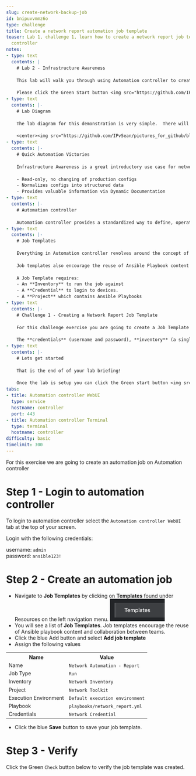 ```yaml
---
slug: create-network-backup-job
id: bnipuvvmmz6o
type: challenge
title: Create a network report automation job template
teaser: Lab 1, challenge 1, learn how to create a network report job template in automation
  controller
notes:
- type: text
  contents: |
    # Lab 2 - Infrastructure Awareness

    This lab will walk you through using Automation controller to create some **Dynamic Documentation** to retrieve and display information about a Cisco CSR (cloud services router) running IOS-XE.

    Please click the Green Start button <img src="https://github.com/IPvSean/pictures_for_github/blob/master/start_button.png?raw=true" width="100px" align="left"> on the bottom right corner if it did not already start provisioning.
- type: text
  contents: |-
    # Lab Diagram

    The lab diagram for this demonstration is very simple.  There will be one Red Hat Enterprise Linux 8 device running automation controller.  It is directly connected to the management network for a Cisco CSR (cloud services router) running IOS-XE.

    <center><img src="https://github.com/IPvSean/pictures_for_github/blob/master/lab1-topo.png?raw=true" width="400"></center>
- type: text
  contents: |-
    # Quick Automation Victories

    Infrastructure Awareness is a great introductory use case for network operators because it is:

    - Read-only, no changing of production configs
    - Normalizes configs into structured data
    - Provides valuable information via Dynamic Documentation
- type: text
  contents: |-
    # Automation controller

    Automation controller provides a standardized way to define, operate, and delegate Ansible automation across the enterprise. It includes a Web User Interface (WebUI) that we will be using for this challenge.
- type: text
  contents: |-
    # Job Templates

    Everything in Automation controller revolves around the concept of a **Job Template**.  Job Templates allow Ansible Playbooks to be controlled, delegated and scaled for an organization.

    Job templates also encourage the reuse of Ansible Playbook content and collaboration between teams.

    A Job Template requires:
    - An **Inventory** to run the job against
    - A **Credential** to login to devices.
    - A **Project** which contains Ansible Playbooks
- type: text
  contents: |-
    # Challenge 1 - Creating a Network Report Job Template

    For this challenge exercise you are going to create a Job Template in Automation controller.  We are going to use the Network Toolkit Collection (https://github.com/network-automation/toolkit) that contains multi-vendor playbooks for creating a network report, backups, and more.

    The **credentials** (username and password), **inventory** (a single Cisco router) and **project** (the network toolkit repository listed above) are already added.  We simply need to tie them together into a simple re-usable Job Template for our organization to use.
- type: text
  contents: |-
    # Lets get started

    That is the end of of your lab briefing!

    Once the lab is setup you can click the Green start button <img src="https://github.com/IPvSean/pictures_for_github/blob/master/start_button.png?raw=true" width="100px" align="left"> in the bottom right corner of this window.
tabs:
- title: Automation controller WebUI
  type: service
  hostname: controller
  port: 443
- title: Automation controller Terminal
  type: terminal
  hostname: controller
difficulty: basic
timelimit: 300
---
```

For this exercise we are going to create an automation job on Automation controller

# Step 1 - Login to automation controller
To login to automation controller select the `Automation controller WebUI` tab at the top of your screen.

Login with the following credentials:

username: `admin`<br>
password: `ansible123!`

# Step 2 - Create an automation job

- Navigate to **Job Templates** by clicking on **Templates** found under Resources on the left navigation menu. <img src="https://github.com/IPvSean/pictures_for_github/blob/master/job_templates.png?raw=true" width="150px">
- You will see a list of **Job Templates**.  Job templates encourage the reuse of Ansible playbook content and collaboration between teams.
- Click the blue Add button and select **Add job template**
- Assign the following values

<table>
  <tr>
    <th>Name</th>
    <th>Value</th>
  </tr>
  <tr>
    <td>Name</td>
    <td><code>Network Automation - Report</code></td>
  </tr>
  <tr>
    <td>Job Type</td>
    <td><code>Run</code></td>
  </tr>
  <tr>
    <td>Inventory</td>
    <td><code>Network Inventory</code></td>
  </tr>
  <tr>
    <td>Project</td>
    <td><code>Network Toolkit</code></td>
  </tr>
  <tr>
    <td>Execution Environment</td>
    <td><code>Default execution environment</code></td>
  </tr>
  <tr>
    <td>Playbook</td>
    <td><code>playbooks/network_report.yml</code></td>
  </tr>
  <tr>
    <td>Credentials<br></td>
    <td><code>Network Credential</code></td>
  </tr>
</table>

- Click the blue **Save** button to save your job template.

# Step 3 - Verify

Click the Green `Check` button below to verify the job template was created.


